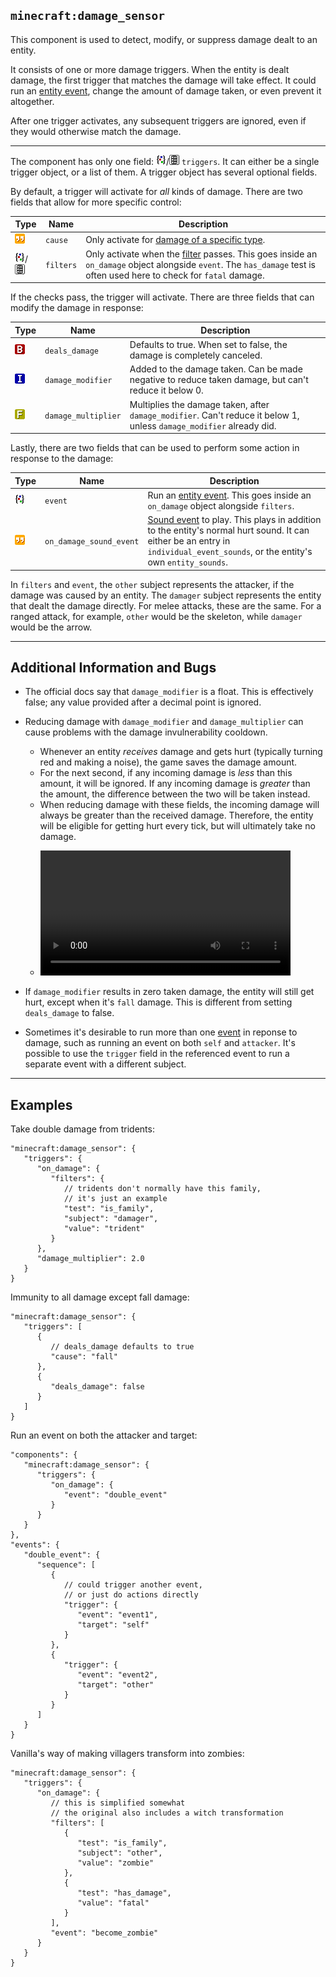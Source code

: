 ## `minecraft:damage_sensor`

This component is used to detect, modify, or suppress damage dealt to an entity.

It consists of one or more damage triggers. When the entity is dealt damage, the first trigger that matches the damage will take effect. It could run an [entity event](../events.md), change the amount of damage taken, or even prevent it altogether.

After one trigger activates, any subsequent triggers are ignored, even if they would otherwise match the damage.

---

The component has only one field: <img src="../icons/object.png" width=16>/<img src="../icons/list.png" width=16> `triggers`. It can either be a single trigger object, or a list of them. A trigger object has several optional fields.

By default, a trigger will activate for *all* kinds of damage. There are two fields that allow for more specific control:

|Type|Name|Description|
|-|-|-|
|<img src="../icons/string.png" width=16>|`cause`|Only activate for [damage of a specific type](../damage-types.md).|
|<img src="../icons/object.png" width=16>/<img src="../icons/list.png" width=16>|`filters`|Only activate when the [filter](../filters.md) passes. This goes inside an `on_damage` object alongside `event`. The `has_damage` test is often used here to check for `fatal` damage.|

If the checks pass, the trigger will activate. There are three fields that can modify the damage in response:

|Type|Name|Description|
|-|-|-|
|<img src="../icons/bool.png" width=16>|`deals_damage`|Defaults to true. When set to false, the damage is completely canceled.|
|<img src="../icons/int.png" width=16>|`damage_modifier`|Added to the damage taken. Can be made negative to reduce taken damage, but can't reduce it below 0.|
|<img src="../icons/float.png" width=16>|`damage_multiplier`|Multiplies the damage taken, after `damage_modifier`. Can't reduce it below 1, unless `damage_modifier` already did.|

Lastly, there are two fields that can be used to perform some action in response to the damage:

|Type|Name|Description|
|-|-|-|
|<img src="../icons/object.png" width=16>|`event`|Run an [entity event](../events.md). This goes inside an `on_damage` object alongside `filters`.|
|<img src="../icons/string.png" width=16>|`on_damage_sound_event`|[Sound event](../sound-events) to play. This plays in addition to the entity's normal hurt sound. It can either be an entry in `individual_event_sounds`, or the entity's own `entity_sounds`.|

In `filters` and `event`, the `other` subject represents the attacker, if the damage was caused by an entity. The `damager` subject represents the entity that dealt the damage directly. For melee attacks, these are the same. For a ranged attack, for example, `other` would be the skeleton, while `damager` would be the arrow.

---

## Additional Information and Bugs
* The official docs say that `damage_modifier` is a float. This is effectively false; any value provided after a decimal point is ignored.

* Reducing damage with `damage_modifier` and `damage_multiplier` can cause problems with the damage invulnerability cooldown.
  * Whenever an entity *receives* damage and gets hurt (typically turning red and making a noise), the game saves the damage amount.
  * For the next second, if any incoming damage is *less* than this amount, it will be ignored. If any incoming damage is *greater* than the amount, the difference between the two will be taken instead.
  * When reducing damage with these fields, the incoming damage will always be greater than the received damage. Therefore, the entity will be eligible for getting hurt every tick, but will ultimately take no damage.
  * <p><video src="../videos/damage_modifier.mp4" width="400"/></p>

* If `damage_modifier` results in zero taken damage, the entity will still get hurt, except when it's `fall` damage. This is different from setting `deals_damage` to false.

* Sometimes it's desirable to run more than one [event](../events.md) in reponse to damage, such as running an event on both `self` and `attacker`. It's possible to use the `trigger` field in the referenced event to run a separate event with a different subject.

---

## Examples
Take double damage from tridents:
```jsonc
"minecraft:damage_sensor": {
   "triggers": {
      "on_damage": {
         "filters": {
            // tridents don't normally have this family,
            // it's just an example
            "test": "is_family",
            "subject": "damager",
            "value": "trident"
         }
      },
      "damage_multiplier": 2.0
   }
}
```

Immunity to all damage except fall damage:
```jsonc
"minecraft:damage_sensor": {
   "triggers": [
      {
         // deals_damage defaults to true
         "cause": "fall"
      },
      {
         "deals_damage": false
      }
   ]
}
```

Run an event on both the attacker and target:
```jsonc
"components": {
   "minecraft:damage_sensor": {
      "triggers": {
         "on_damage": {
            "event": "double_event"
         }
      }
   }
},
"events": {
   "double_event": {
      "sequence": [
         {
            // could trigger another event,
            // or just do actions directly
            "trigger": {
               "event": "event1",
               "target": "self"
            }
         },
         {
            "trigger": {
               "event": "event2",
               "target": "other"
            }
         }
      ]
   }
}
```

Vanilla's way of making villagers transform into zombies:
```jsonc
"minecraft:damage_sensor": {
   "triggers": {
      "on_damage": {
         // this is simplified somewhat
         // the original also includes a witch transformation
         "filters": [
            {
               "test": "is_family",
               "subject": "other",
               "value": "zombie"
            },
            {
               "test": "has_damage",
               "value": "fatal"
            }
         ],
         "event": "become_zombie"
      }
   }
}
```
